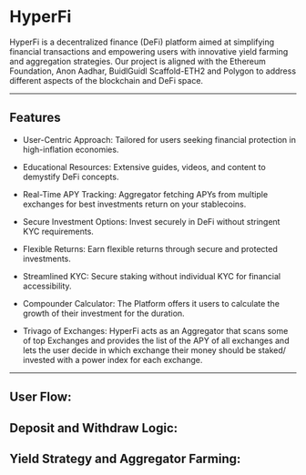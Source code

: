 # HyperFi

HyperFi is a decentralized finance (DeFi) platform aimed at simplifying financial transactions and empowering users with innovative yield farming and aggregation strategies. Our project is aligned with the Ethereum Foundation, Anon Aadhar, BuidlGuidl Scaffold-ETH2 and Polygon to address different aspects of the blockchain and DeFi space.

---

## Features

- User-Centric Approach: Tailored for users seeking financial protection in high-inflation economies.

- Educational Resources: Extensive guides, videos, and content to demystify DeFi concepts.

- Real-Time APY Tracking: Aggregator fetching APYs from multiple exchanges for best investments return on your stablecoins.

- Secure Investment Options: Invest securely in DeFi without stringent KYC requirements.

- Flexible Returns: Earn flexible returns through secure and protected investments.

- Streamlined KYC: Secure staking without individual KYC for financial accessibility.

- Compounder Calculator: The Platform offers it users to calculate the growth of their investment for the duration.

- Trivago of Exchanges: HyperFi acts as an Aggregator that scans some of top  Exchanges and provides the list of the APY of all exchanges and lets the user decide in which exchange their money should be staked/ invested with a power index for each exchange.

---

## User Flow:

## Deposit and Withdraw Logic:

## Yield Strategy and Aggregator Farming: